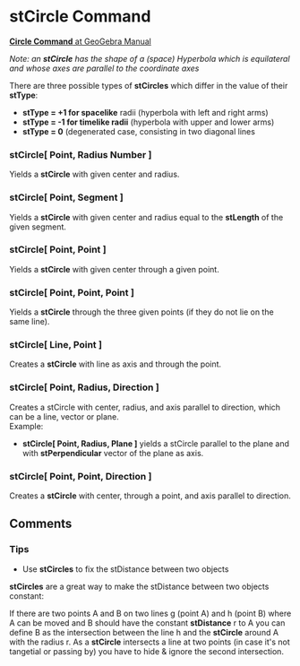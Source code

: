 # stCircle Command

[<b>Circle Command</b> at GeoGebra Manual](https://wiki.geogebra.org/en/Circle_Command)

<i> Note: an <b>stCircle</b> has the shape of a (space) Hyperbola which is equilateral and whose axes are parallel to the coordinate axes</i>

There are three possible types of <b>stCircles</b> which differ in the value of their <b>stType</b>:
* <b>stType = +1 for spacelike</b> radii (hyperbola with left and right arms)
* <b>stType = -1 for timelike radii</b> (hyperbola with upper and lower arms)
* <b>stType = 0</b> (degenerated case, consisting in two diagonal lines

### stCircle[ Point, Radius Number ]
Yields a <b>stCircle</b> with given center and radius.
### <b>stCircle[ Point, Segment ]</b>
Yields a <b>stCircle</b> with given center and radius equal to the <b>stLength</b> of the given segment.
### <b>stCircle[ Point, Point ]</b>
   Yields a <b>stCircle</b> with given center through a given point.
### <b>stCircle[ Point, Point, Point ]</b>
   Yields a <b>stCircle</b> through the three given points (if they do not lie on the same line).
### <b>stCircle[ Line, Point ]</b>
   Creates a <b>stCircle</b> with line as axis and through the point. 
### <b>stCircle[ Point, Radius, Direction ]</b>
   Creates a stCircle with center, radius, and axis parallel to direction, which can be a line, vector or plane.      
 Example:
    
* <b>stCircle[ Point, Radius, Plane ]</b> yields a stCircle parallel to the plane and with <b>stPerpendicular</b> vector of the plane as axis.

### <b>stCircle[ Point, Point, Direction ]</b>
   Creates a <b>stCircle</b> with center, through a point, and axis parallel to direction.

## Comments
### Tips
* Use <b>stCircles</b> to fix the stDistance between two objects

<b>stCircles</b> are a great way to make the stDistance between two objects constant: 

If there are two points A and B on two lines g (point A) and h (point B) where A can be moved 
and B should have the constant <b>stDistance</b> r to A you can define B as the intersection between the line h 
and the <b>stCircle</b> around A with the radius r. 
As a <b>stCircle</b> intersects a line at two points (in case it's not tangetial or passing by) 
you have to hide & ignore the second intersection. 


    
